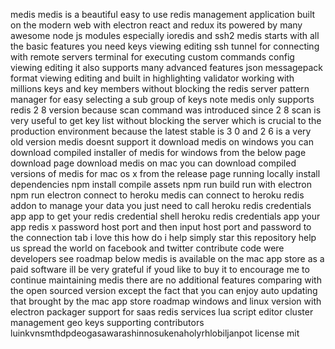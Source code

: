 medis medis is a beautiful easy to use redis management application built on the modern web with electron react and redux its powered by many awesome node js modules especially ioredis and ssh2 medis starts with all the basic features you need keys viewing editing ssh tunnel for connecting with remote servers terminal for executing custom commands config viewing editing it also supports many advanced features json messagepack format viewing editing and built in highlighting validator working with millions keys and key members without blocking the redis server pattern manager for easy selecting a sub group of keys note medis only supports redis 2 8 version because scan command was introduced since 2 8 scan is very useful to get key list without blocking the server which is crucial to the production environment because the latest stable is 3 0 and 2 6 is a very old version medis doesnt support it download medis on windows you can download compiled installer of medis for windows from the below page download page download medis on mac you can download compiled versions of medis for mac os x from the release page running locally install dependencies npm install compile assets npm run build run with electron npm run electron connect to heroku medis can connect to heroku redis addon to manage your data you just need to call heroku redis credentials app app to get your redis credential shell heroku redis credentials app your app redis x password host port and then input host port and password to the connection tab i love this how do i help simply star this repository help us spread the world on facebook and twitter contribute code were developers see roadmap below medis is available on the mac app store as a paid software ill be very grateful if youd like to buy it to encourage me to continue maintaining medis there are no additional features comparing with the open sourced version except the fact that you can enjoy auto updating that brought by the mac app store roadmap windows and linux version with electron packager support for saas redis services lua script editor cluster management geo keys supporting contributors luinkvnsmthdpdeogasawarashinnosukenaholyrhlobiljanpot license mit